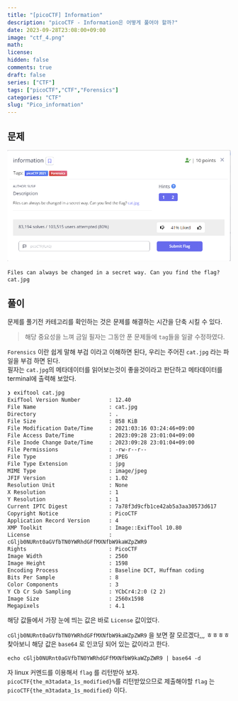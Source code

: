 ```yaml
---
title: "[picoCTF] Information" 
description: "picoCTF - Information은 어떻게 풀어야 할까?"
date: 2023-09-28T23:08:00+09:00
image: "ctf_4.png"
math: 
license: 
hidden: false
comments: true
draft: false
series: ["CTF"]
tags: ["picoCTF","CTF","Forensics"]
categories: "CTF"
slug: "Pico_information"
---
```

## 문제

![](q_4.png)
```
Files can always be changed in a secret way. Can you find the flag? cat.jpg
```

## 풀이
문제를 풀기전 카테고리를 확인하는 것은 문제를 해결하는 시간을 단축 시킬 수 있다.   
> 해당 중요성을 느껴 금일 필자는 그동안 푼 문제들에 `tag`들을 일괄 수정하였다. 

`Forensics` 이란 쉽게 말해 부검 이라고 이해하면 된다, 우리는 주어진 `cat.jpg` 라는 파일을 부검 하면 된다.   
필자는 `cat.jpg`의 메타데이터를 읽어보는것이 좋을것이라고 판단하고 메타데이터를 terminal에 출력해 보았다.   

```
❯ exiftool cat.jpg
ExifTool Version Number         : 12.40
File Name                       : cat.jpg
Directory                       : .
File Size                       : 858 KiB
File Modification Date/Time     : 2021:03:16 03:24:46+09:00
File Access Date/Time           : 2023:09:28 23:01:04+09:00
File Inode Change Date/Time     : 2023:09:28 23:01:04+09:00
File Permissions                : -rw-r--r--
File Type                       : JPEG
File Type Extension             : jpg
MIME Type                       : image/jpeg
JFIF Version                    : 1.02
Resolution Unit                 : None
X Resolution                    : 1
Y Resolution                    : 1
Current IPTC Digest             : 7a78f3d9cfb1ce42ab5a3aa30573d617
Copyright Notice                : PicoCTF
Application Record Version      : 4
XMP Toolkit                     : Image::ExifTool 10.80
License                         : cGljb0NURnt0aGVfbTN0YWRhdGFfMXNfbW9kaWZpZWR9
Rights                          : PicoCTF
Image Width                     : 2560
Image Height                    : 1598
Encoding Process                : Baseline DCT, Huffman coding
Bits Per Sample                 : 8
Color Components                : 3
Y Cb Cr Sub Sampling            : YCbCr4:2:0 (2 2)
Image Size                      : 2560x1598
Megapixels                      : 4.1
```
해당 값들에서 가장 눈에 띄는 값은 바로 `License` 값이었다.  

`cGljb0NURnt0aGVfbTN0YWRhdGFfMXNfbW9kaWZpZWR9` 을 보면 잘 모르겠다,,, ㅎㅎㅎㅎ   
찾아보니 해당 값은 `base64` 로 인코딩 되어 있는 값이라고 한다.   

```
echo cGljb0NURnt0aGVfbTN0YWRhdGFfMXNfbW9kaWZpZWR9 | base64 -d
```
자 linux 커멘드를 이용해서 `flag` 를 리턴받아 보자.   
`picoCTF{the_m3tadata_1s_modified}%`를 리턴받았으므로 제출해야할 `flag` 는 `picoCTF{the_m3tadata_1s_modified}` 이다.    

